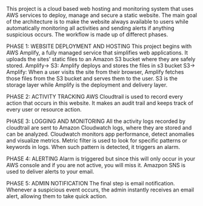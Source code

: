 This project is a cloud based web hosting and monitoring system that uses AWS services to deploy, manage and secure a static website. The main goal of the architecture is to make the website always available to users while automatically monitoring all activities and sending alerts if anything suspicious occurs. The workflow is made up of differect phases.

PHASE 1: WEBSITE DEPLOYMENT AND HOSTING
   This project begins with AWS Amplify, a fully managed service that simplifies web applications. It uploads the sites' static files to an Amazon S3 bucket where they are safely stored. 
   Amplify-> S3: Amplify deploys and stores the files in s3 bucket
   S3-> Amplify: When a user visits the site from their browser, Amplify fetches those files from the S3 bucket and serves them to the user.
     S3 is the storage layer while Amplify is the deployment and delivery layer.

PHASE 2: ACTIVITY TRACKING
   AWS Cloudtrail is used to record every action that occurs in this website. It makes an audit trail and keeps track of every user or resource action.

PHASE 3: LOGGING AND MONITORING
   All the activity logs recorded by cloudtrail are sent to Amazon Cloudwatch logs, where they are stored and can be analyzed. Cloudwatch monitors app performance, detect anomalies and visualize metrics. Metric filter is used to look for specific patterns or keywords in logs. When such pattern is detected, it triggers an alarm.

PHASE 4: ALERTING
   Alarm is triggered but since this will only occur in your AWS console and if you are not active, you will miss it. Amazpon SNS is used to deliver alerts to your email.

PHASE 5: ADMIN NOTIFICATION
   The final step is email notification. Whenever a suspicious event occurs, the admin instantly receives an email alert, allowing them to take quick action. 

